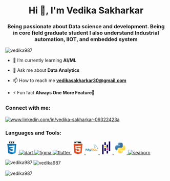 <h1 align="center">Hi 👋, I'm Vedika Sakharkar</h1>
<h3 align="center">Being passionate about Data science and development. Being in core field graduate student I also understand Industrial automation, IIOT, and embedded system</h3>

<p align="left"> <img src="https://komarev.com/ghpvc/?username=vedika987&label=Profile%20views&color=0e75b6&style=flat" alt="vedika987" /> </p>

- 🌱 I’m currently learning **AI/ML**

- 💬 Ask me about **Data Analytics**

- 📫 How to reach me **vedikasakharkar30@gmail.com**

- ⚡ Fun fact **Always One More Feature🚀**

<h3 align="left">Connect with me:</h3>
<p align="left">
<a href="https://linkedin.com/in/www.linkedin.com/in/vedika-sakharkar-09322423a" target="blank"><img align="center" src="https://raw.githubusercontent.com/rahuldkjain/github-profile-readme-generator/master/src/images/icons/Social/linked-in-alt.svg" alt="www.linkedin.com/in/vedika-sakharkar-09322423a" height="30" width="40" /></a>
</p>

<h3 align="left">Languages and Tools:</h3>
<p align="left"> <a href="https://www.w3schools.com/css/" target="_blank" rel="noreferrer"> <img src="https://raw.githubusercontent.com/devicons/devicon/master/icons/css3/css3-original-wordmark.svg" alt="css3" width="40" height="40"/> </a> <a href="https://dart.dev" target="_blank" rel="noreferrer"> <img src="https://www.vectorlogo.zone/logos/dartlang/dartlang-icon.svg" alt="dart" width="40" height="40"/> </a> <a href="https://www.figma.com/" target="_blank" rel="noreferrer"> <img src="https://www.vectorlogo.zone/logos/figma/figma-icon.svg" alt="figma" width="40" height="40"/> </a> <a href="https://flutter.dev" target="_blank" rel="noreferrer"> <img src="https://www.vectorlogo.zone/logos/flutterio/flutterio-icon.svg" alt="flutter" width="40" height="40"/> </a> <a href="https://www.w3.org/html/" target="_blank" rel="noreferrer"> <img src="https://raw.githubusercontent.com/devicons/devicon/master/icons/html5/html5-original-wordmark.svg" alt="html5" width="40" height="40"/> </a> <a href="https://www.mysql.com/" target="_blank" rel="noreferrer"> <img src="https://raw.githubusercontent.com/devicons/devicon/master/icons/mysql/mysql-original-wordmark.svg" alt="mysql" width="40" height="40"/> </a> <a href="https://pandas.pydata.org/" target="_blank" rel="noreferrer"> <img src="https://raw.githubusercontent.com/devicons/devicon/2ae2a900d2f041da66e950e4d48052658d850630/icons/pandas/pandas-original.svg" alt="pandas" width="40" height="40"/> </a> <a href="https://www.python.org" target="_blank" rel="noreferrer"> <img src="https://raw.githubusercontent.com/devicons/devicon/master/icons/python/python-original.svg" alt="python" width="40" height="40"/> </a> <a href="https://seaborn.pydata.org/" target="_blank" rel="noreferrer"> <img src="https://seaborn.pydata.org/_images/logo-mark-lightbg.svg" alt="seaborn" width="40" height="40"/> </a> </p>

<p><img align="left" src="https://github-readme-stats.vercel.app/api/top-langs?username=vedika987&show_icons=true&locale=en&layout=compact" alt="vedika987" /></p>

<p>&nbsp;<img align="center" src="https://github-readme-stats.vercel.app/api?username=vedika987&show_icons=true&locale=en" alt="vedika987" /></p>

<p><img align="center" src="https://github-readme-streak-stats.herokuapp.com/?user=vedika987&" alt="vedika987" /></p>
